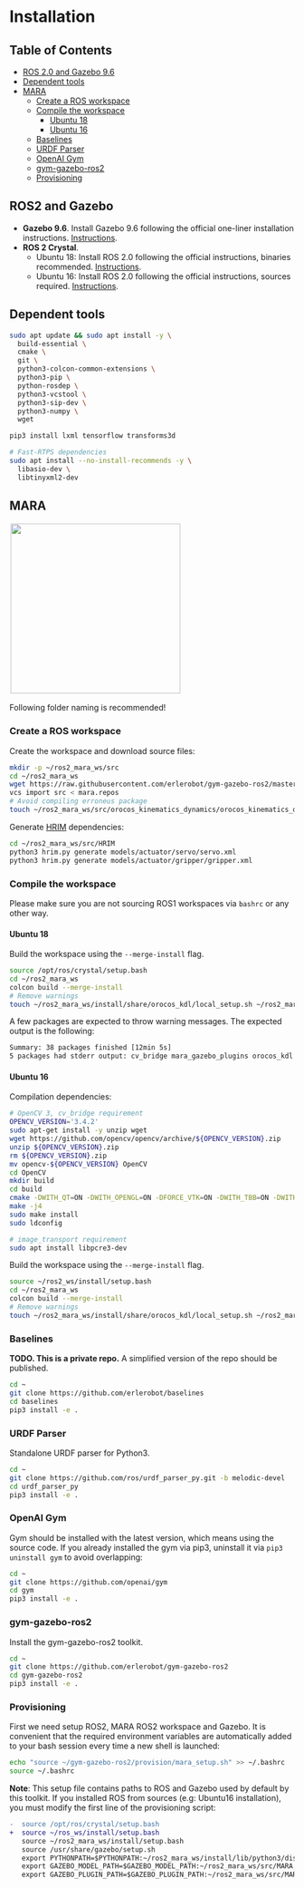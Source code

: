 # Installation

## Table of Contents
- [ROS 2.0 and Gazebo 9.6](#ros2-and-gazebo)
- [Dependent tools](#dependent-tools)
- [MARA](#mara)
  - [Create a ROS workspace](#create-a-ros-workspace)
  - [Compile the workspace](#compile-the-workspace)
    - [Ubuntu 18](#ubuntu-18)
    - [Ubuntu 16](#ubuntu-16)
  - [Baselines](#baselines)
  - [URDF Parser](#urdf-parser)
  - [OpenAI Gym](#openai-gym)
  - [gym-gazebo-ros2](#gym-gazebo-ros2)
  - [Provisioning](#provisioning)
  
## ROS2 and Gazebo

- **Gazebo 9.6**. Install Gazebo 9.6 following the official one-liner installation instructions. [Instructions](http://gazebosim.org/tutorials?tut=install_ubuntu#Defaultinstallation:one-liner).
- **ROS 2 Crystal**.
   - Ubuntu 18: Install ROS 2.0 following the official instructions, binaries recommended. [Instructions](https://index.ros.org/doc/ros2/Installation/Linux-Install-Debians/).
   - Ubuntu 16: Install ROS 2.0 following the official instructions, sources required. [Instructions](https://index.ros.org/doc/ros2/Installation/Linux-Development-Setup/).

## Dependent tools

```sh
sudo apt update && sudo apt install -y \
  build-essential \
  cmake \
  git \
  python3-colcon-common-extensions \
  python3-pip \
  python-rosdep \
  python3-vcstool \
  python3-sip-dev \
  python3-numpy \
  wget

pip3 install lxml tensorflow transforms3d

# Fast-RTPS dependencies
sudo apt install --no-install-recommends -y \
  libasio-dev \
  libtinyxml2-dev
```
## MARA

<a href="http://www.acutronicrobotics.com"><img src="https://acutronicrobotics.com/products/mara/images/xMARA_evolution_end.jpg.pagespeed.ic.dVNwzZ6-4i.webp" float="left" hspace="2" vspace="2" width="300"></a>

Following folder naming is recommended!

### Create a ROS workspace

Create the workspace and download source files:

```sh
mkdir -p ~/ros2_mara_ws/src
cd ~/ros2_mara_ws
wget https://raw.githubusercontent.com/erlerobot/gym-gazebo-ros2/master/provision/mara.repos
vcs import src < mara.repos
# Avoid compiling erroneus package
touch ~/ros2_mara_ws/src/orocos_kinematics_dynamics/orocos_kinematics_dynamics/COLCON_IGNORE
```
Generate [HRIM](https://github.com/erlerobot/HRIM) dependencies:

```sh
cd ~/ros2_mara_ws/src/HRIM
python3 hrim.py generate models/actuator/servo/servo.xml
python3 hrim.py generate models/actuator/gripper/gripper.xml
```
### Compile the workspace

Please make sure you are not sourcing ROS1 workspaces via `bashrc` or any other way.

#### Ubuntu 18

Build the workspace using the `--merge-install` flag.

```sh
source /opt/ros/crystal/setup.bash
cd ~/ros2_mara_ws
colcon build --merge-install
# Remove warnings
touch ~/ros2_mara_ws/install/share/orocos_kdl/local_setup.sh ~/ros2_mara_ws/install/share/orocos_kdl/local_setup.bash
```
A few packages are expected to throw warning messages. The expected output is the following:

```sh
Summary: 38 packages finished [12min 5s]
5 packages had stderr output: cv_bridge mara_gazebo_plugins orocos_kdl python_orocos_kdl robotiq_140_gripper_gazebo_plugin
```
#### Ubuntu 16

Compilation dependencies:

```sh
# OpenCV 3, cv_bridge requirement
OPENCV_VERSION='3.4.2'
sudo apt-get install -y unzip wget
wget https://github.com/opencv/opencv/archive/${OPENCV_VERSION}.zip
unzip ${OPENCV_VERSION}.zip
rm ${OPENCV_VERSION}.zip
mv opencv-${OPENCV_VERSION} OpenCV
cd OpenCV
mkdir build
cd build
cmake -DWITH_QT=ON -DWITH_OPENGL=ON -DFORCE_VTK=ON -DWITH_TBB=ON -DWITH_GDAL=ON -DWITH_XINE=ON -DBUILD_EXAMPLES=ON -DENABLE_PRECOMPILED_HEADERS=OFF ..
make -j4
sudo make install
sudo ldconfig

# image_transport requirement
sudo apt install libpcre3-dev
```

Build the workspace using the `--merge-install` flag.

```sh
source ~/ros2_ws/install/setup.bash
cd ~/ros2_mara_ws
colcon build --merge-install
# Remove warnings
touch ~/ros2_mara_ws/install/share/orocos_kdl/local_setup.sh ~/ros2_mara_ws/install/share/orocos_kdl/local_setup.bash
```
### Baselines

**TODO. This is a private repo.** A simplified version of the repo should be published.

```sh
cd ~
git clone https://github.com/erlerobot/baselines
cd baselines
pip3 install -e .
```
### URDF Parser

Standalone URDF parser for Python3.

```sh
cd ~
git clone https://github.com/ros/urdf_parser_py.git -b melodic-devel
cd urdf_parser_py
pip3 install -e .
```
### OpenAI Gym

Gym should be installed with the latest version, which means using the source code. If you already installed the gym via pip3, uninstall it via `pip3 uninstall gym` to avoid overlapping:

```sh
cd ~
git clone https://github.com/openai/gym
cd gym
pip3 install -e .
```
### gym-gazebo-ros2

Install the gym-gazebo-ros2 toolkit.

```sh
cd ~
git clone https://github.com/erlerobot/gym-gazebo-ros2
cd gym-gazebo-ros2
pip3 install -e .
```
### Provisioning

First we need setup ROS2, MARA ROS2 workspace and Gazebo. It is convenient that the required environment variables are automatically added to your bash session every time a new shell is launched:

```sh
echo "source ~/gym-gazebo-ros2/provision/mara_setup.sh" >> ~/.bashrc
source ~/.bashrc
```

**Note**: This setup file contains paths to ROS and Gazebo used by default by this toolkit. If you installed ROS from sources (e.g: Ubuntu16 installation), you must modify the first line of the provisioning script:

```diff
-  source /opt/ros/crystal/setup.bash
+  source ~/ros_ws/install/setup.bash
   source ~/ros2_mara_ws/install/setup.bash
   source /usr/share/gazebo/setup.sh
   export PYTHONPATH=$PYTHONPATH:~/ros2_mara_ws/install/lib/python3/dist-packages
   export GAZEBO_MODEL_PATH=$GAZEBO_MODEL_PATH:~/ros2_mara_ws/src/MARA
   export GAZEBO_PLUGIN_PATH=$GAZEBO_PLUGIN_PATH:~/ros2_mara_ws/src/MARA/mara_gazebo_plugins/build/
```
